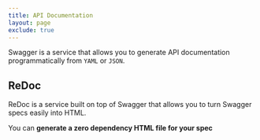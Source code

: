 ```yaml
---
title: API Documentation
layout: page
exclude: true
---
```


Swagger is a service that allows you to generate API documentation programmatically from `YAML` or `JSON`.

## ReDoc

ReDoc is a service built on top of Swagger that allows you to turn Swagger specs easily into HTML.

You can **generate a zero dependency HTML file for your spec**  
<!--stackedit_data:
eyJoaXN0b3J5IjpbOTU4NzA1NiwyMzI4MzEwNjVdfQ==
-->